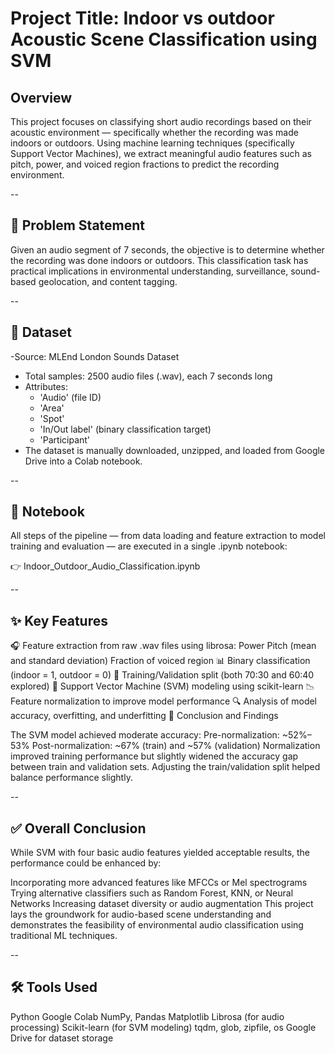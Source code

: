 # Project Title: Indoor vs outdoor Acoustic Scene Classification using SVM

 ## Overview

This project focuses on classifying short audio recordings based on their acoustic environment — specifically whether the recording was made indoors or outdoors. Using machine learning techniques (specifically Support Vector Machines), we extract meaningful audio features such as pitch, power, and voiced region fractions to predict the recording environment.


--

## 🎯 Problem Statement

Given an audio segment of 7 seconds, the objective is to determine whether the recording was done indoors or outdoors. This classification task has practical implications in environmental understanding, surveillance, sound-based geolocation, and content tagging.

--

## 📁 Dataset

-Source: MLEnd London Sounds Dataset
 - Total samples: 2500 audio files (.wav), each 7 seconds long
 - Attributes:
   - 'Audio' (file ID)
   - 'Area'
   - 'Spot'
   - 'In/Out label' (binary classification target)
   - 'Participant'
- The dataset is manually downloaded, unzipped, and loaded from Google Drive into a Colab notebook.

--

## 📒 Notebook

All steps of the pipeline — from data loading and feature extraction to model training and evaluation — are executed in a single .ipynb notebook:

👉 Indoor_Outdoor_Audio_Classification.ipynb

--

## ✨ Key Features

🎧 Feature extraction from raw .wav files using librosa:
Power
Pitch (mean and standard deviation)
Fraction of voiced region
📊 Binary classification (indoor = 1, outdoor = 0)
🧪 Training/Validation split (both 70:30 and 60:40 explored)
🧠 Support Vector Machine (SVM) modeling using scikit-learn
📉 Feature normalization to improve model performance
🔍 Analysis of model accuracy, overfitting, and underfitting
📌 Conclusion and Findings

The SVM model achieved moderate accuracy:
Pre-normalization: ~52%–53%
Post-normalization: ~67% (train) and ~57% (validation)
Normalization improved training performance but slightly widened the accuracy gap between train and validation sets.
Adjusting the train/validation split helped balance performance slightly.

--

## ✅ Overall Conclusion

While SVM with four basic audio features yielded acceptable results, the performance could be enhanced by:

Incorporating more advanced features like MFCCs or Mel spectrograms
Trying alternative classifiers such as Random Forest, KNN, or Neural Networks
Increasing dataset diversity or audio augmentation
This project lays the groundwork for audio-based scene understanding and demonstrates the feasibility of environmental audio classification using traditional ML techniques.

--

## 🛠️ Tools Used

Python
Google Colab
NumPy, Pandas
Matplotlib
Librosa (for audio processing)
Scikit-learn (for SVM modeling)
tqdm, glob, zipfile, os
Google Drive for dataset storage
